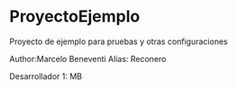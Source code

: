 # ProyectoEjemplo
Proyecto de ejemplo para pruebas y otras configuraciones

Author:Marcelo Beneventi 
Alias: Reconero

Desarrollador 1: MB